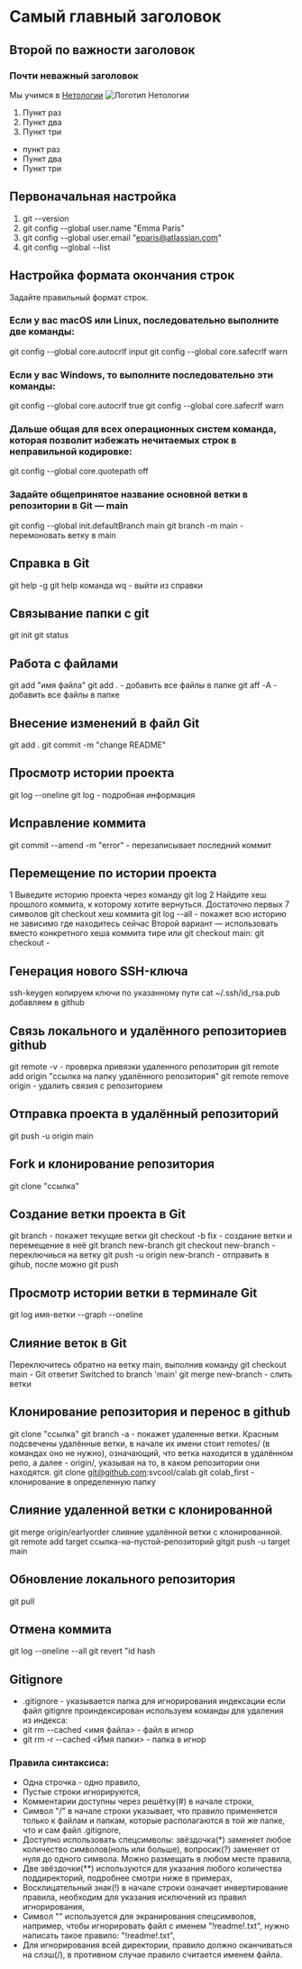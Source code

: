 # Самый главный заголовок
## Второй по важности заголовок
### Почти неважный заголовок
Мы учимся в [Нетологии](https://netology.ru)
![Логотип Нетологии](https://netology.ru/dist/public/images/logo-color-text_6748e2.svg)
1. Пункт раз
2. Пункт два
3. Пункт три
- пункт раз
- Пункт два
- Пункт три

## Первоначальная настройка
1. git --version
2. git config --global user.name "Emma Paris"
3. git config --global user.email "eparis@atlassian.com"
4. git config --global --list
## Настройка формата окончания строк
Задайте правильный формат строк.
### Если у вас macOS или Linux, последовательно выполните две команды:
git config --global core.autocrlf input
git config --global core.safecrlf warn
### Если у вас Windows, то выполните последовательно эти команды:
git config --global core.autocrlf true
git config --global core.safecrlf warn
### Дальше общая для всех операционных систем команда, которая позволит избежать нечитаемых строк в неправильной кодировке:
git config --global core.quotepath off
### Задайте общепринятое название основной ветки в репозитории в Git — main
git config --global init.defaultBranch main
git branch -m main - перемоновать ветку в main
## Справка в Git
git help -g
git help команда
wq - выйти из справки
## Связывание папки с git
git init
git status
## Работа с файлами
git add "имя файла"
git add . - добавить все файлы в папке
git aff -А - добавить все файлы в папке
## Внесение изменений в файл Git
git add .
git commit -m "change README"
## Просмотр истории проекта
git log --oneline
git log -  подробная информация
## Исправление коммита
git commit --amend -m "error" - перезаписывает последний коммит
## Перемещение по истории проекта
1 Выведите историю проекта через команду git log
2 Найдите хеш прошлого коммита, к которому хотите вернуться. Достаточно первых 7 символов
git checkout хеш коммита
git log --all  - покажет всю историю не зависимо где находитесь сейчас
Второй вариант — использовать вместо конкретного хеша коммита тире или git checkout main:
git checkout -
## Генерация нового SSH-ключа
ssh-keygen
копируем ключи по указанному пути
cat ~/.ssh/id_rsa.pub
добавляем в github
## Связь локального и удалённого репозиториев github
git remote -v - проверка привязки удаленного репозитория
git remote add origin "ссылка на папку удалённого репозитория"
git remote remove origin - удалить связия с репозиторием
## Отправка проекта в удалённый репозиторий
git push -u origin main 
## Fork и клонирование репозитория
git clone "ссылка"
## Создание ветки проекта в Git
git branch - покажет текущие ветки
git checkout -b fix -  создание ветки и перемещение в неё
git branch new-branch
git checkout new-branch - переключиься на ветку
git push -u origin new-branch - отправить в gihub, после можно git push
## Просмотр истории ветки в терминале Git
git log имя-ветки --graph --oneline
## Слияние веток в Git
Переключитесь обратно на ветку main, выполнив команду 
git checkout main - Git ответит Switched to branch 'main'
git merge new-branch -  слить ветки
## Клонирование репозитория и перенос в github
git clone "ссылка"
git branch -a - покажет удаленные ветки. Красным подсвечены удалённые ветки, в начале их имени стоит remotes/ (в командах оно не нужно), означающий, что ветка находится в удалённом репо, а далее - origin/, указывая на то, в каком репозитории они находятся.
git clone git@github.com:svcool/calab.git colab_first -  клонирование в определенную папку
## Слияние удаленной ветки с клонированной
 git merge origin/earlyorder слияние удалённой ветки с клонированной.
 git remote add target ссылка-на-пустой-репозиторий
 gitgit push -u target main

## Обновление локального репозитория
git pull

## Отмена коммита
git log --oneline --all
git revert "id hash

## Gitignore
- .gitignore - указывается папка для игнорирования индексации
если файл gitignre проиндексирован используем команды для удаления из индекса:
- git rm --cached <имя файла> - файл в игнор
- git rm -r --cached <Имя папки> -  папка в игнор
### Правила синтаксиса:
- Одна строчка - одно правило,
- Пустые строки игнорируются,
- Комментарии доступны через решётку(#) в начале строки,
- Символ "/" в начале строки указывает, что правило применяется только к файлам и папкам, которые располагаются в той же папке, что и сам файл .gitignore,
- Доступно использовать спецсимволы: звёздочка(*) заменяет любое количество символов(ноль или больше), вопросик(?) заменяет от нуля до одного символа. Можно размещать в любом месте правила,
- Две звёздочки(**) используются для указания любого количества поддиректорий, подробнее смотри ниже в примерах,
- Восклицательный знак(!) в начале строки означает инвертирование правила, необходим для указания исключений из правил игнорирования,
- Символ "\" используется для экранирования спецсимволов, например, чтобы игнорировать файл с именем "!readme!.txt", нужно написать такое правило: "\!readme!.txt",
- Для игнорирования всей директории, правило должно оканчиваться на слэш(/), в противном случае правило считается именем файла.